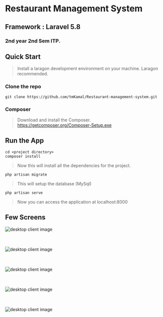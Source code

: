 # Restaurant Management System
## Framework : Laravel 5.8
### 2nd year 2nd Sem ITP.


## Quick Start

>  Install a laragon development environment on your machine. Laragon recommended.

### Clone the repo
``` git clone https://github.com/tmKamal/Restaurant-management-system.git ```

### Composer
> Download and install the Composer. https://getcomposer.org/Composer-Setup.exe

## Run the App

``` 
cd <project directory>
composer install 
```

> Now this will install all the dependencies for the project.

``` 
php artisan migrate
```
> This will setup the database (MySql) 

```
php artisan serve 
```
> Now you can access the application at localhost:8000

## Few Screens

![desktop client image](https://github.com/tmKamal/hosted-images/blob/master/laravel-restaurent/logn.PNG?raw=true)<br/>  
<br/>

![desktop client image](https://github.com/tmKamal/hosted-images/blob/master/laravel-restaurent/cashon.png?raw=true)<br/>  
<br/>

![desktop client image](https://github.com/tmKamal/hosted-images/blob/master/laravel-restaurent/utility.png?raw=true)<br/>  
<br/>

![desktop client image](https://github.com/tmKamal/hosted-images/blob/master/laravel-restaurent/productssss.png?raw=true)<br/>  
<br/>

![desktop client image](https://github.com/tmKamal/hosted-images/blob/master/laravel-restaurent/cart.png?raw=true)<br/>  
